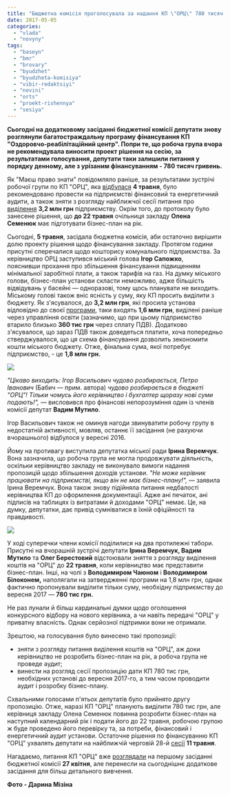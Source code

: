 ```yaml
---
title: "Бюджетна комісія проголосувала за надання КП \"ОРЦ\" 780 тисяч гривень"
date: 2017-05-05
categories: 
  - "vlada"
  - "novyny"
tags: 
  - "baseyn"
  - "bmr"
  - "brovary"
  - "byudzhet"
  - "byudzheta-komisiya"
  - "vibir-redaktsiyi"
  - "novini"
  - "orts"
  - "proekt-rishennya"
  - "sesiya"
---
```


**Сьогодні на додатковому засіданні бюджетної комісії депутати знову розглянули багатостраждальну програму фінансування КП "Оздоровчо-реабілітаційний центр". Попри те, що робоча група вчора не рекомендувала виносити проект рішення на сесію, за результатами голосування, депутати таки залишили питання у порядку денному, але з урізаним фінансуванням - 780 тисяч гривень.**

Як "Маєш право знати" повідомляло раніше, за результатами зустрічі робочої групи по КП "ОРЦ", яка [відбулася](https://mpz.brovary.org/kp-orts-robocha-grupa-rekomenduye-znyaty-z-rozglyadu-vydilennya-3-2-mln-provesty-audyt/) **4 травня**, було рекомендовано провести на підприємстві фінансовий та енергетичний аудити, а також зняти з розгляду найближчої сесії питання про [виділення](https://mpz.brovary.org/kp-orts-znovu-potribni-groshi-3-2-mln-grn-shho-vyrishat-deputaty/) **3,2 млн грн** підприємству. Окрім того, до протоколу було занесене рішення, що **до 22 травня** очільниця закладу **Олена Семенюк** має підготувати бізнес-план на рік.

Сьогодні, **5 травня**, засідала бюджетна комісія, аби остаточно вирішити долю проекту рішення щодо фінансування закладу. Протягом години присутні сперечалися щодо кошторису комунального підприємства. За керівництво ОРЦ заступився міський голова **Ігор Сапожко**, пояснивши прохання про збільшення фінансування підвищенням мінімальної заробітної плати, а також тарифів на газ. На думку міського голови, бізнес-план установи скласти неможливо, адже більшість відвідувань у басейні — одноразові, тому щось планувати не виходить. Міському голові також вніс ясність у суму, яку КП просить виділити з бюджету. Як з'ясувалося, до **3,2 млн грн**, які просила установа відповідно до своєї [програми](https://onedrive.live.com/view.aspx?resid=76CC13A1B9E773BD!3747&ithint=file%2cdocx&app=Word&authkey=!AFWooSgsRvFKL20), таки входять **1,6 млн грн**, виділені раніше через управління освіти (зазначимо, що при цьому підприємство втарило близько **360 тис грн** через сплату ПДВ). Додатково з'ясувалося, що зараз ПДВ також доведеться платити, хоча попередньо стверджувалося, що ця схема фінансування дозволить зекономити кошти міського бюджету. Отже, фінальна сума, якої потребує підприємство, - це **1,8 млн грн.**

![](https://mpz.brovary.org/wp-content/uploads/2017/05/orts5_05.jpg)

_"Цікаво виходить: Ігор Васильович чудово розбирається, Петро Іванович_ (Бабич — прим. автора) _чудово розбирається в бюджеті "ОРЦ"! Тільки чомусь його керівництво і бухгалтер щоразу нові суми подають!", —_ висловився про фінансові непорозуміння один із членів комісії депутат **Вадим Мутило**.

Ігор Васильович також не оминув нагоди звинуватити робочу групу в недостатній активності, мовляв, останнє її засідання (не рахуючи вчорашнього) відбулося у вересні 2016.

Йому на противагу виступила депутатка міської ради **Ірина Веремчук**. Вона зазначила, що робоча група не могла продовжувати діяльність, оскільки керівництво закладу не виконувало вимоги надання пропозицій щодо збільшення доходів установи. _"Не може керівник працювати на підприємстві, якщо він не має бізнес-плану!", —_ заявила Ірина Веремчук. Вона також знову підійняла питання недбалості керівництва КП до оформлення документації. Адже ані печаток, ані підписів на таблицях із витратами й доходами "ОРЦ" немає. Це, на думку, депутатки, дає привід сумніватися в їхній офіційності та правдивості.

[![](https://mpz.brovary.org/wp-content/uploads/2017/05/orts5_05a.jpg)](https://mpz.brovary.org/wp-content/uploads/2017/05/orts5_05a.jpg)

У ході суперечки члени комісії поділилися на два протилежні табори. Присутні на вчорашній зустрічі депутати **Ірина Веремчук, Вадим Мутило** та **Олег Берестовий** відстоювали зняття з розгляду виділення коштів на "ОРЦ" до **22 травня**, коли керівництво має представити бізнес-план. Інші, на чолі з **Володимиром Чаюном** і **Володимиром Білоконем,** наполягали на затвердженні програми на 1,8 млн грн, однак фактично пропонували виділити тільки суму, необхідну підприємству до вересня 2017 — **780 тис грн.**

Не раз лунали й більш кардинальні думки щодо оголошення конкурсного відбору на нового керівника, а чи навіть передачі "ОРЦ" у приватну власність. Однак серйозної підтримки вони не отримали.

Зрештою, на голосування було винесено такі пропозиції:

- зняти з розгляду питання виділення коштів на "ОРЦ", аж доки керівництво не розробить бізнес-план на рік, а робоча група не проведе аудит;
- винести на розгляд сесії пропозицію дати КП 780 тис грн, необхідних установі до вересня 2017-го, а тим часом проводити аудит і розробку бізнес-плану.

Схвальними голосами п'ятьох депутатів було прийнято другу пропозицію. Отже, наразі КП "ОРЦ" планують виділити 780 тис грн, але керівниця закладу Олена Семенюк повинна розробити бізнес-план на наступний календарний рік і подати його до 22 травня, робочою групою ж буде проведено його перевірку та, за потреби, фінансовий і енергетичний аудит установи. Остаточне рішення по фінансуванню КП "ОРЦ" ухвалять депутати на найближчій черговій 28-й [сесії](https://mpz.brovary.org/anons-11-travnya-u-brovarah-vidbudetsya-28-ma-chergova-sesiya-miskrady/) **11 травня**.

Нагадаємо, питання КП "ОРЦ" вже [розглядали](https://mpz.brovary.org/rozglyad-pytannya-finansuvannya-kp-orts-deputaty-perenesly-na-4-5-travnya/) на першому засіданні бюджетної комісії **27 квітня**, але перенесли на сьогоднішнє додаткове засідання для більш детального вивчення.

**Фото - Дарина Мізіна**
